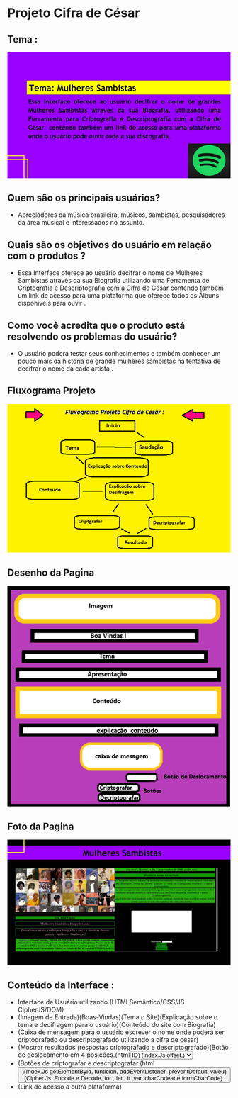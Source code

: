 # Projeto Cifra de César
## Tema :
![Tema](https://github.com/RobertaKelly/SAP005-cipher/blob/master/Tema%20Mulheres%20Sambistas.jpg)

## Quem são os principais usuários? 

* Apreciadores da música brasileira, músicos, sambistas, pesquisadores da área músical e interessados no assunto. 

## Quais são os objetivos do usuário em relação com o produtos ? 

* Essa Interface oferece ao usuário decifrar o nome de Mulheres Sambistas através da sua Biografia utilizando uma Ferramenta de Criptografia e Descriptografia com a Cifra de César contendo também um link de acesso para uma plataforma que oferece todos os Álbuns disponíveis para ouvir . 

## Como você acredita que o produto está resolvendo os problemas do usuário? 

* O usuário poderá testar seus conhecimentos e também conhecer um pouco mais da história de grande mulheres sambistas na tentativa de decifrar o nome da cada artista . 

## Fluxograma Projeto 
![Fluxograma Projeto](https://github.com/RobertaKelly/SAP005-cipher/blob/master/Fluxograma%20Projeto%20Cifra%20de%20Cesar.png)


## Desenho da Pagina 
![Desenho da Pagina](https://github.com/RobertaKelly/SAP005-cipher/blob/master/Desenho%20da%20Pagina%20.png)

## Foto da Pagina 
![Foto da Pagina](https://github.com/RobertaKelly/SAP005-cipher/blob/master/Foto%20Pagina%20Mulheres%20Sambistas.jpg)

## Conteúdo da Interface :
* Interface de Usuário utilizando (HTMLSemântico/CSS/JS CipherJS/DOM)
* (Imagem de Entrada)(Boas-Vindas)(Tema o Site)(Explicação sobre o tema e decifragem para o usuário)(Conteúdo do site com Biografia)
* (Caixa de mensagem para o usuário escrever o nome onde poderá ser criptografado ou descriptografado utilizando a cifra de césar)
* (Mostrar resultados (respostas criptografado e descriptografado)(Botão de deslocamento em 4 posições.(html<select> <option> ID) (index.Js offset,)
* (Botões de criptografar e descriptografar.(html<button>)(Index.Js getElementById, funticion, addEventListener, preventDefault, valeu)(Cipher.Js .Encode e Decode, for , let , if ,var, charCodeat e formCharCode).
* (Link de acesso a outra plataforma) 



